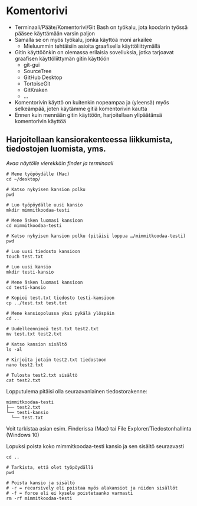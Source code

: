 # Komentorivi
* Terminaali/Pääte/Komentorivi/Git Bash on työkalu, jota koodarin työssä pääsee käyttämään varsin paljon
* Samalla se on myös työkalu, jonka käyttöä moni arkailee
  * Mieluummin tehtäisiin asioita graafisella käyttöliittymällä
* Gitin käyttöönkin on olemassa erilaisia sovelluksia, jotka tarjoavat graafisen käyttöliittymän gitin käyttöön
  * git-gui
  * SourceTree
  * GitHub Desktop
  * TortoiseGit
  * GitKraken
  * …
* Komentorivin käyttö on kuitenkin nopeampaa ja (yleensä) myös selkeämpää, joten käytämme gitiä komentorivin kautta
* Ennen kuin mennään gitin käyttöön, harjoitellaan ylipäätänsä komentorivin käyttöä

## Harjoitellaan kansiorakenteessa liikkumista, tiedostojen luomista, yms.
*Avaa näytölle vierekkäin finder ja terminaali*

```
# Mene työpöydälle (Mac)
cd ~/desktop/

# Katso nykyisen kansion polku
pwd

# Luo työpöydälle uusi kansio
mkdir mimmitkoodaa-testi

# Mene äsken luomasi kansioon
cd mimmitkoodaa-testi

# Katso nykyisen kansion polku (pitäisi loppua …/mimmitkoodaa-testi)
pwd

# Luo uusi tiedosto kansioon
touch test.txt

# Luo uusi kansio
mkdir testi-kansio

# Mene äsken luomasi kansioon
cd testi-kansio

# Kopioi test.txt tiedosto testi-kansioon
cp ../test.txt test.txt

# Mene kansiopolussa yksi pykälä ylöspäin
cd ..

# Uudelleennimeä test.txt test2.txt
mv test.txt test2.txt

# Katso kansion sisältö
ls -al

# Kirjoita jotain test2.txt tiedostoon
nano test2.txt

# Tulosta test2.txt sisältö
cat test2.txt
```

Lopputulema pitäisi olla seuraavanlainen tiedostorakenne:
```
mimmitkoodaa-testi
├── test2.txt
└── testi-kansio
  └── test.txt
```
Voit tarkistaa asian esim. Finderissa (Mac) tai File Explorer/Tiedostonhallinta (Windows 10)

Lopuksi poista koko mimmitkoodaa-testi kansio ja sen sisältö seuraavasti
```
cd ..

# Tarkista, että olet työpöydällä
pwd

# Poista kansio ja sisältö
# -r = recursively eli poistaa myös alakansiot ja niiden sisällöt
# -f = force eli ei kysele poistetaanko varmasti
rm -rf mimmitkoodaa-testi
```

